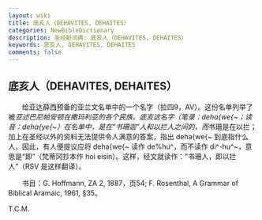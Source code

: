 ```yaml
---
layout: wiki
title: 底亥人（DEHAVITES, DEHAITES）
categories: NewBibleDictionary
description: 圣经新词典: 底亥人（DEHAVITES, DEHAITES）
keywords: 底亥人, DEHAVITES, DEHAITES
comments: false
---
```


## 底亥人（DEHAVITES, DEHAITES）

　　给亚达薛西预备的亚兰文名单中的一个名字（拉四9，AV）。这份名单列举了被*亚述巴尼帕安顿在撒玛利亚的各个民族。底亥这名字（笔录：deha{we{~；读音：deha{ye{~）在名单中，是在“书珊迦”人和以拦人之间的，而*书珊是在以拦；加上在圣经以外的资料无法提供令人满意的答案，指出 deha{we{~ 到底指什么人，因此，有人便提议应将 deha{we{~ 读作 de%hu^，而不读作 di^-hu^~，意思是“即”（梵蒂冈抄本作 hoi eisin）。这样，经文就读作：“书珊人，即以拦人”（RSV 是这样翻译）。

　　书目：G. Hoffmann, ZA 2, 1887，页54; F. Rosenthal, A Grammar of Biblical Aramaic, 1961, §35。

T.C.M.








